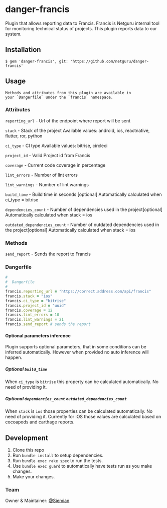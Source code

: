 # danger-francis
Plugin that allows reporting data to Francis.
Francis is Netguru internal tool for monitoring technical status of projects. This plugin reports data to our system.

## Installation

    $ gem 'danger-francis', git: 'https://github.com/netguru/danger-francis'

## Usage

    Methods and attributes from this plugin are available in
    your `Dangerfile` under the `francis` namespace.

### Attributes

`reporting_url` - Url of the endpoint where report will be sent

`stack` - Stack of the project
Available values: android, ios, reactnative, flutter, ror, python

`ci_type` - CI type
Available values: bitrise, circleci

`project_id` - Valid Project id from Francis

`coverage` - Current code coverage in percentage

`lint_errors` - Number of lint errors

`lint_warnings` - Number of lint warnings

`build_time` - Build time in seconds [optional]
Automatically calculated when ci_type = bitrise

`dependencies_count` - Number of dependencies used in the project[optional]
Automatically calculated when stack = ios

`outdated_dependencies_count` - Number of outdated dependencies used in the project[optional]
Automatically calculated when stack = ios


### Methods

`send_report` - Sends the report to Francis

### Dangerfile
```ruby
#
#  Dangerfile
#
francis.reporting_url = "https://correct.address.com/api/francis"
francis.stack = "ios"
francis.ci_type = "bitrise"
francis.project_id = "uuid"
francis.coverage = 12
francis.lint_errors = 10
francis.lint_warnings = 21
francis.send_report # sends the report
```

#### Optional parameters inference
Plugin supports optional parameters, that in some conditions can be inferred automatically. However when provided no auto inference will happen.

##### Optional `build_time`
When `ci_type` is `bitrise` this property can be calculated automatically. No need of providing it.

##### Optional `dependencies_count` `outdated_dependencies_count`
When `stack` is `ios` those properties can be calculated automatically. No need of providing it.
Currently for iOS those values are calculated based on cocoapods and carthage reports.

## Development

1. Clone this repo
2. Run `bundle install` to setup dependencies.
3. Run `bundle exec rake spec` to run the tests.
4. Use `bundle exec guard` to automatically have tests run as you make changes.
5. Make your changes.

### Team
Owner & Maintainer: [@Siemian](https://github.com/Siemian/) 
